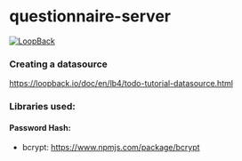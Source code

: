 # questionnaire-server

[![LoopBack](https://github.com/strongloop/loopback-next/raw/master/docs/site/imgs/branding/Powered-by-LoopBack-Badge-(blue)-@2x.png)](http://loopback.io/)

### Creating a datasource
https://loopback.io/doc/en/lb4/todo-tutorial-datasource.html


### Libraries used:
#### Password Hash:
 + bcrypt:
    https://www.npmjs.com/package/bcrypt